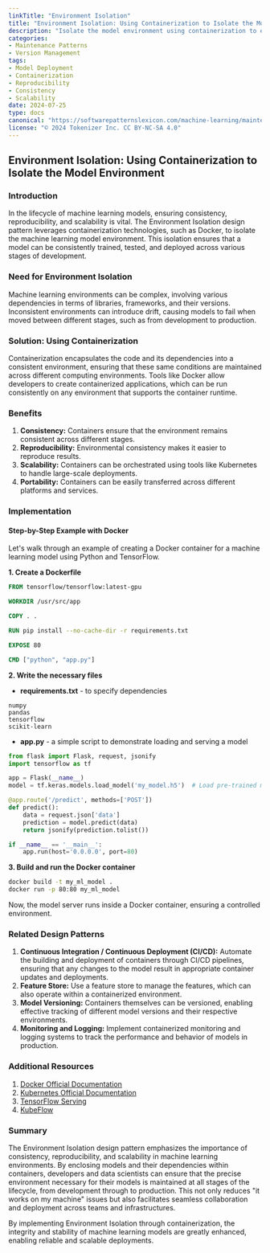 ```yaml
---
linkTitle: "Environment Isolation"
title: "Environment Isolation: Using Containerization to Isolate the Model Environment"
description: "Isolate the model environment using containerization to ensure consistency, reproducibility, and scalability across different stages of the machine learning model lifecycle."
categories:
- Maintenance Patterns
- Version Management
tags:
- Model Deployment
- Containerization
- Reproducibility
- Consistency
- Scalability
date: 2024-07-25
type: docs
canonical: "https://softwarepatternslexicon.com/machine-learning/maintenance-patterns/version-management/environment-isolation"
license: "© 2024 Tokenizer Inc. CC BY-NC-SA 4.0"
---
```



## Environment Isolation: Using Containerization to Isolate the Model Environment

### Introduction

In the lifecycle of machine learning models, ensuring consistency, reproducibility, and scalability is vital. The Environment Isolation design pattern leverages containerization technologies, such as Docker, to isolate the machine learning model environment. This isolation ensures that a model can be consistently trained, tested, and deployed across various stages of development.

### Need for Environment Isolation

Machine learning environments can be complex, involving various dependencies in terms of libraries, frameworks, and their versions. Inconsistent environments can introduce drift, causing models to fail when moved between different stages, such as from development to production. 

### Solution: Using Containerization

Containerization encapsulates the code and its dependencies into a consistent environment, ensuring that these same conditions are maintained across different computing environments. Tools like Docker allow developers to create containerized applications, which can be run consistently on any environment that supports the container runtime.

### Benefits

1. **Consistency:** Containers ensure that the environment remains consistent across different stages.
2. **Reproducibility:** Environmental consistency makes it easier to reproduce results.
3. **Scalability:** Containers can be orchestrated using tools like Kubernetes to handle large-scale deployments.
4. **Portability:** Containers can be easily transferred across different platforms and services.

### Implementation

#### Step-by-Step Example with Docker

Let's walk through an example of creating a Docker container for a machine learning model using Python and TensorFlow.

**1. Create a Dockerfile**

```Dockerfile
FROM tensorflow/tensorflow:latest-gpu

WORKDIR /usr/src/app

COPY . .

RUN pip install --no-cache-dir -r requirements.txt

EXPOSE 80

CMD ["python", "app.py"]
```

**2. Write the necessary files**

- **requirements.txt** - to specify dependencies
```text
numpy
pandas
tensorflow
scikit-learn
```

- **app.py** - a simple script to demonstrate loading and serving a model
```python
from flask import Flask, request, jsonify
import tensorflow as tf

app = Flask(__name__)
model = tf.keras.models.load_model('my_model.h5')  # Load pre-trained model

@app.route('/predict', methods=['POST'])
def predict():
    data = request.json['data']
    prediction = model.predict(data)
    return jsonify(prediction.tolist())

if __name__ == '__main__':
    app.run(host='0.0.0.0', port=80)
```

**3. Build and run the Docker container**

```sh
docker build -t my_ml_model .
docker run -p 80:80 my_ml_model
```

Now, the model server runs inside a Docker container, ensuring a controlled environment.

### Related Design Patterns

1. **Continuous Integration / Continuous Deployment (CI/CD):** Automate the building and deployment of containers through CI/CD pipelines, ensuring that any changes to the model result in appropriate container updates and deployments.
2. **Feature Store:** Use a feature store to manage the features, which can also operate within a containerized environment.
3. **Model Versioning:** Containers themselves can be versioned, enabling effective tracking of different model versions and their respective environments.
4. **Monitoring and Logging:** Implement containerized monitoring and logging systems to track the performance and behavior of models in production.

### Additional Resources

1. [Docker Official Documentation](https://docs.docker.com/)
2. [Kubernetes Official Documentation](https://kubernetes.io/docs/home/)
3. [TensorFlow Serving](https://www.tensorflow.org/tfx/guide/serving)
4. [KubeFlow](https://www.kubeflow.org/)

### Summary

The Environment Isolation design pattern emphasizes the importance of consistency, reproducibility, and scalability in machine learning environments. By enclosing models and their dependencies within containers, developers and data scientists can ensure that the precise environment necessary for their models is maintained at all stages of the lifecycle, from development through to production. This not only reduces "it works on my machine" issues but also facilitates seamless collaboration and deployment across teams and infrastructures.

By implementing Environment Isolation through containerization, the integrity and stability of machine learning models are greatly enhanced, enabling reliable and scalable deployments.
